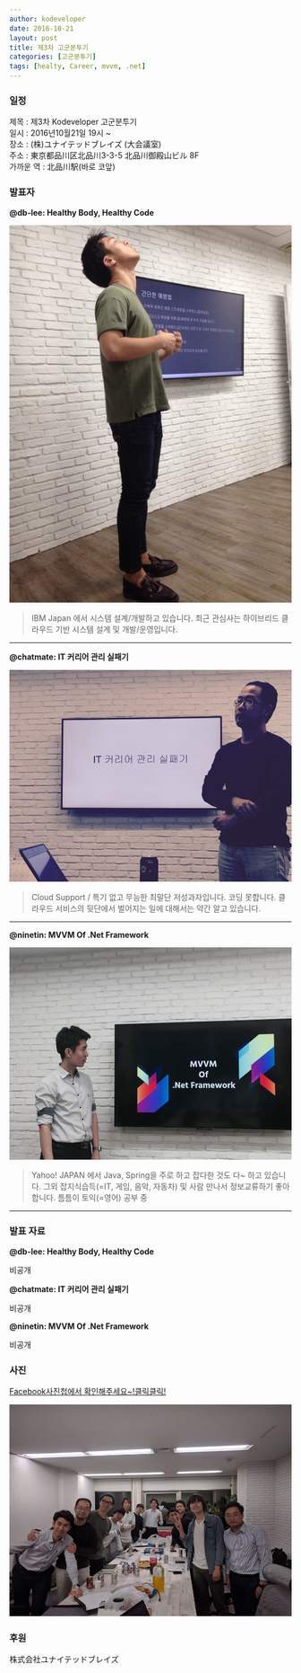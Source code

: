 ```yaml
---
author: kodeveloper
date: 2016-10-21
layout: post
title: 제3차 고군분투기
categories: [고군분투기]
tags: [healty, Career, mvvm, .net]
---
```


### 일정

제목 : 제3차 Kodeveloper 고군분투기  
일시 : 2016년10월21일 19시 ~  
장소 : (株)ユナイテッドブレイズ  (大会議室)  
주소 : 東京都品川区北品川3-3-5 北品川御殿山ビル 8F  
가까운 역 : 北品川駅(바로 코앞)  

### 발표자

**@db-lee: Healthy Body, Healthy Code**

![](/img/struggle/3/db-lee.jpg)

>IBM Japan 에서 시스템 설계/개발하고 있습니다. 최근 관심사는 하이브리드 클라우드 기반 시스템 설계 및 개발/운영입니다.

---

**@chatmate: IT 커리어 관리 실패기**

![](/img/struggle/3/chatmate.jpg)

>Cloud Support / 특기 없고 무능한 최말단 저성과자입니다. 코딩 못합니다. 클라우드 서비스의 뒷단에서 벌어지는 일에 대해서는 약간 알고 있습니다.

---

**@ninetin: MVVM Of .Net Framework**

![](/img/struggle/3/ninetin.jpg)

>Yahoo! JAPAN 에서 Java, Spring을 주로 하고 잡다한 것도 다~ 하고 있습니다. 그외 잡지식습득(=IT, 게임, 음악, 자동차) 및 사람 만나서 정보교류하기 좋아합니다. 틈틈이 토익(=영어) 공부 중

---

### 발표 자료

**@db-lee: Healthy Body, Healthy Code**

비공개

**@chatmate: IT 커리어 관리 실패기**

비공개

**@ninetin: MVVM Of .Net Framework**

비공개

### 사진

[Facebook사진첩에서 확인해주세요~!클릭클릭!](https://www.facebook.com/media/set/?set=oa.1889636891281047&type=1)

![](/img/struggle/3/everyone.jpg)

### 후원

株式会社ユナイテッドブレイズ
